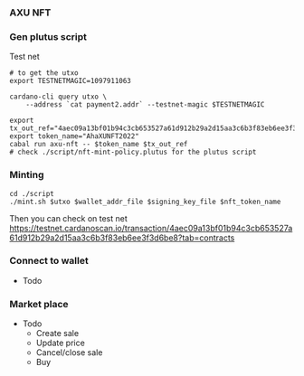 ### AXU NFT

### Gen plutus script

Test net

```
# to get the utxo
export TESTNETMAGIC=1097911063

cardano-cli query utxo \
    --address `cat payment2.addr` --testnet-magic $TESTNETMAGIC

export tx_out_ref="4aec09a13bf01b94c3cb653527a61d912b29a2d15aa3c6b3f83eb6ee3f3d6be8#1"
export token_name="AhaXUNFT2022"
cabal run axu-nft -- $token_name $tx_out_ref
# check ./script/nft-mint-policy.plutus for the plutus script
```

### Minting
```
cd ./script
./mint.sh $utxo $wallet_addr_file $signing_key_file $nft_token_name
```

Then you can check on test net https://testnet.cardanoscan.io/transaction/4aec09a13bf01b94c3cb653527a61d912b29a2d15aa3c6b3f83eb6ee3f3d6be8?tab=contracts

### Connect to wallet

- Todo

### Market place

- Todo
    - Create sale
    - Update price
    - Cancel/close sale
    - Buy
